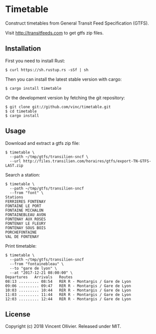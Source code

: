 Timetable
=========

Construct timetables from General Transit Feed Specification (GTFS).

Visit http://transitfeeds.com to get gtfs zip files.


Installation
------------

First you need to install Rust:

    $ curl https://sh.rustup.rs -sSf | sh

Then you can install the latest stable version with cargo:

    $ cargo install timetable

Or the development version by fetching the git repository:

    $ git clone git://github.com/vinc/timetable.git
    $ cd timetable
    $ cargo install


Usage
-----

Download and extract a gtfs zip file:

    $ timetable \
      --path ~/tmp/gtfs/transilien-sncf \
      --url http://files.transilien.com/horaires/gtfs/export-TN-GTFS-LAST.zip

Search a station:

    $ timetable \
      --path ~/tmp/gtfs/transilien-sncf
      --from "font" \
    Stations
    FERRIERES FONTENAY
    FONTAINE LE PORT
    FONTAINE MICHALON
    FONTAINEBLEAU AVON
    FONTENAY AUX ROSES
    FONTENAY LE FLEURY
    FONTENAY SOUS BOIS
    PORCHEFONTAINE
    VAL DE FONTENAY

Print timetable:

    $ timetable \
      --path ~/tmp/gtfs/transilien-sncf
      --from "fontainebleau" \
      --to "gare de lyon" \
      --at "2017-12-21 08:00:00" \
    Departures   Arrivals   Routes
    08:13 ......... 08:54   RER R - Montargis / Gare de Lyon
    09:06 ......... 09:47   RER R - Montargis / Gare de Lyon
    10:03 ......... 10:44   RER R - Montargis / Gare de Lyon
    11:03 ......... 11:44   RER R - Montargis / Gare de Lyon
    12:03 ......... 12:44   RER R - Montargis / Gare de Lyon


License
-------

Copyright (c) 2018 Vincent Ollivier. Released under MIT.
